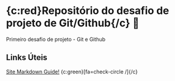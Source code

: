  # {c:red}Repositório do desafio de projeto de Git/Github{/c} :muscle:
Primeiro desafio de projeto - Git e Github

## Links Úteis 
<a href="https://www.markdownguide.org" target="_blank">Site Markdown Guide!</a> {c:green}[fa=check-circle /]{/c}

